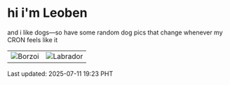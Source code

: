 # hi i'm Leoben

and i like dogs—so have some random dog pics that change whenever my CRON feels like it

|  |  |
|--------|----------|
| ![Borzoi](https://random-dog-vercel.vercel.app/api/random-borzoi?v=1752233039) | ![Labrador](https://random-dog-vercel.vercel.app/api/random-labrador?v=1752233039) |

Last updated: 2025-07-11 19:23 PHT
